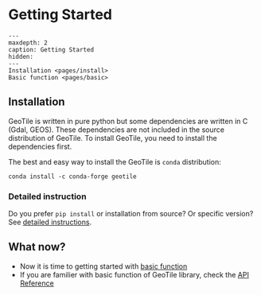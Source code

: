 # Getting Started

```{toctree}
---
maxdepth: 2
caption: Getting Started
hidden:
---
Installation <pages/install>
Basic function <pages/basic>
```

## Installation

GeoTile is written in pure python but some dependencies are written in C (Gdal, GEOS). These dependencies are not included in the source distribution of GeoTile. To install GeoTile, you need to install the dependencies first.

The best and easy way to install the GeoTile is `conda` distribution:

```shell
conda install -c conda-forge geotile
```

### Detailed instruction

Do you prefer `pip install` or installation from source? Or specific version? See [detailed instructions](pages/install).

## What now?

- Now it is time to getting started with [basic function](pages/basic)
- If you are familier with basic function of GeoTile library, check the [API Reference](reference/modules)
